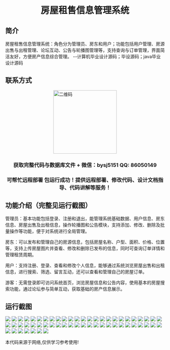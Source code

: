 <p><h1 align="center">房屋租售信息管理系统</h1></p>

## 简介
房屋租售信息管理系统：角色分为管理员、房东和用户；功能包括用户管理、房源出售与出租管理、论坛互动、公告与轮播图管理等，支持查询与订单管理，界面简洁友好，方便房产信息综合管理。    --计算机毕业设计源码；毕设源码；java毕业设计源码


## 联系方式
<img src="https://bs-1329754181.cos.ap-shanghai.myqcloud.com/wx.jpg" alt="二维码" style="display: block; margin: 0 auto;" width="200px">
<p><h3 align="center">获取完整代码与数据库文件 + 微信：bysj5151 QQ: 86050149</h3></p>
<p><h3 align="center">可帮忙远程部署 包运行成功！提供远程部署、修改代码、设计文档指导、代码讲解等服务！</h3></p>

## 功能介绍（完整见运行截图）
管理员：基本功能包括登录、注册和退出，能管理系统基础数据、用户信息、房东信息、房屋出售及出租信息，操作轮播图和公告模块，支持添加、修改、删除及批量操作等功能，便于对系统进行全局管理。

房东：可以发布和管理自己的房源信息，包括房屋名称、户型、面积、价格、位置等，支持上传房屋图片并查看、修改和删除已发布的信息，同时可查询订单详情和管理租赁周期。

用户：支持注册、登录、查看和修改个人信息，能够通过系统浏览房屋出售和出租信息，进行搜索、筛选、留言互动，还可以查看和管理自己的房屋订单。

游客：无需登录即可访问系统首页，浏览房屋信息和公告内容，使用基本的房屋搜索功能，通过论坛参与简单互动，获取基础的房产信息展示。


## 运行截图
![](https://bs-1329754181.cos.ap-shanghai.myqcloud.com/ssm/HousingRentalSaleInformationManagementSystem/img/001.jpg)
![](https://bs-1329754181.cos.ap-shanghai.myqcloud.com/ssm/HousingRentalSaleInformationManagementSystem/img/002.jpg)
![](https://bs-1329754181.cos.ap-shanghai.myqcloud.com/ssm/HousingRentalSaleInformationManagementSystem/img/003.jpg)
![](https://bs-1329754181.cos.ap-shanghai.myqcloud.com/ssm/HousingRentalSaleInformationManagementSystem/img/004.jpg)
![](https://bs-1329754181.cos.ap-shanghai.myqcloud.com/ssm/HousingRentalSaleInformationManagementSystem/img/005.jpg)
![](https://bs-1329754181.cos.ap-shanghai.myqcloud.com/ssm/HousingRentalSaleInformationManagementSystem/img/006.jpg)
![](https://bs-1329754181.cos.ap-shanghai.myqcloud.com/ssm/HousingRentalSaleInformationManagementSystem/img/007.jpg)
![](https://bs-1329754181.cos.ap-shanghai.myqcloud.com/ssm/HousingRentalSaleInformationManagementSystem/img/008.jpg)
![](https://bs-1329754181.cos.ap-shanghai.myqcloud.com/ssm/HousingRentalSaleInformationManagementSystem/img/009.jpg)
![](https://bs-1329754181.cos.ap-shanghai.myqcloud.com/ssm/HousingRentalSaleInformationManagementSystem/img/010.jpg)
![](https://bs-1329754181.cos.ap-shanghai.myqcloud.com/ssm/HousingRentalSaleInformationManagementSystem/img/011.jpg)
![](https://bs-1329754181.cos.ap-shanghai.myqcloud.com/ssm/HousingRentalSaleInformationManagementSystem/img/012.jpg)
![](https://bs-1329754181.cos.ap-shanghai.myqcloud.com/ssm/HousingRentalSaleInformationManagementSystem/img/013.jpg)
![](https://bs-1329754181.cos.ap-shanghai.myqcloud.com/ssm/HousingRentalSaleInformationManagementSystem/img/014.jpg)
![](https://bs-1329754181.cos.ap-shanghai.myqcloud.com/ssm/HousingRentalSaleInformationManagementSystem/img/015.jpg)
![](https://bs-1329754181.cos.ap-shanghai.myqcloud.com/ssm/HousingRentalSaleInformationManagementSystem/img/016.jpg)
![](https://bs-1329754181.cos.ap-shanghai.myqcloud.com/ssm/HousingRentalSaleInformationManagementSystem/img/017.jpg)
![](https://bs-1329754181.cos.ap-shanghai.myqcloud.com/ssm/HousingRentalSaleInformationManagementSystem/img/018.jpg)
![](https://bs-1329754181.cos.ap-shanghai.myqcloud.com/ssm/HousingRentalSaleInformationManagementSystem/img/019.jpg)
![](https://bs-1329754181.cos.ap-shanghai.myqcloud.com/ssm/HousingRentalSaleInformationManagementSystem/img/020.jpg)
![](https://bs-1329754181.cos.ap-shanghai.myqcloud.com/ssm/HousingRentalSaleInformationManagementSystem/img/021.jpg)
![](https://bs-1329754181.cos.ap-shanghai.myqcloud.com/ssm/HousingRentalSaleInformationManagementSystem/img/022.jpg)
![](https://bs-1329754181.cos.ap-shanghai.myqcloud.com/ssm/HousingRentalSaleInformationManagementSystem/img/023.jpg)
![](https://bs-1329754181.cos.ap-shanghai.myqcloud.com/ssm/HousingRentalSaleInformationManagementSystem/img/024.jpg)
![](https://bs-1329754181.cos.ap-shanghai.myqcloud.com/ssm/HousingRentalSaleInformationManagementSystem/img/025.jpg)
![](https://bs-1329754181.cos.ap-shanghai.myqcloud.com/ssm/HousingRentalSaleInformationManagementSystem/img/026.jpg)
![](https://bs-1329754181.cos.ap-shanghai.myqcloud.com/ssm/HousingRentalSaleInformationManagementSystem/img/027.jpg)
![](https://bs-1329754181.cos.ap-shanghai.myqcloud.com/ssm/HousingRentalSaleInformationManagementSystem/img/028.jpg)
![](https://bs-1329754181.cos.ap-shanghai.myqcloud.com/ssm/HousingRentalSaleInformationManagementSystem/img/029.jpg)
![](https://bs-1329754181.cos.ap-shanghai.myqcloud.com/ssm/HousingRentalSaleInformationManagementSystem/img/030.jpg)
![](https://bs-1329754181.cos.ap-shanghai.myqcloud.com/ssm/HousingRentalSaleInformationManagementSystem/img/031.jpg)
![](https://bs-1329754181.cos.ap-shanghai.myqcloud.com/ssm/HousingRentalSaleInformationManagementSystem/img/032.jpg)
![](https://bs-1329754181.cos.ap-shanghai.myqcloud.com/ssm/HousingRentalSaleInformationManagementSystem/img/033.jpg)
![](https://bs-1329754181.cos.ap-shanghai.myqcloud.com/ssm/HousingRentalSaleInformationManagementSystem/img/034.jpg)
![](https://bs-1329754181.cos.ap-shanghai.myqcloud.com/ssm/HousingRentalSaleInformationManagementSystem/img/035.jpg)
![](https://bs-1329754181.cos.ap-shanghai.myqcloud.com/ssm/HousingRentalSaleInformationManagementSystem/img/036.jpg)
![](https://bs-1329754181.cos.ap-shanghai.myqcloud.com/ssm/HousingRentalSaleInformationManagementSystem/img/037.jpg)
![](https://bs-1329754181.cos.ap-shanghai.myqcloud.com/ssm/HousingRentalSaleInformationManagementSystem/img/038.jpg)
![](https://bs-1329754181.cos.ap-shanghai.myqcloud.com/ssm/HousingRentalSaleInformationManagementSystem/img/039.jpg)
![](https://bs-1329754181.cos.ap-shanghai.myqcloud.com/ssm/HousingRentalSaleInformationManagementSystem/img/040.jpg)
![](https://bs-1329754181.cos.ap-shanghai.myqcloud.com/ssm/HousingRentalSaleInformationManagementSystem/img/041.jpg)
![](https://bs-1329754181.cos.ap-shanghai.myqcloud.com/ssm/HousingRentalSaleInformationManagementSystem/img/042.jpg)
![](https://bs-1329754181.cos.ap-shanghai.myqcloud.com/ssm/HousingRentalSaleInformationManagementSystem/img/043.jpg)
![](https://bs-1329754181.cos.ap-shanghai.myqcloud.com/ssm/HousingRentalSaleInformationManagementSystem/img/044.jpg)
![](https://bs-1329754181.cos.ap-shanghai.myqcloud.com/ssm/HousingRentalSaleInformationManagementSystem/img/045.jpg)
![](https://bs-1329754181.cos.ap-shanghai.myqcloud.com/ssm/HousingRentalSaleInformationManagementSystem/img/046.jpg)
![](https://bs-1329754181.cos.ap-shanghai.myqcloud.com/ssm/HousingRentalSaleInformationManagementSystem/img/047.jpg)
![](https://bs-1329754181.cos.ap-shanghai.myqcloud.com/ssm/HousingRentalSaleInformationManagementSystem/img/048.jpg)
![](https://bs-1329754181.cos.ap-shanghai.myqcloud.com/ssm/HousingRentalSaleInformationManagementSystem/img/049.jpg)
![](https://bs-1329754181.cos.ap-shanghai.myqcloud.com/ssm/HousingRentalSaleInformationManagementSystem/img/050.jpg)
![](https://bs-1329754181.cos.ap-shanghai.myqcloud.com/ssm/HousingRentalSaleInformationManagementSystem/img/051.jpg)
![](https://bs-1329754181.cos.ap-shanghai.myqcloud.com/ssm/HousingRentalSaleInformationManagementSystem/img/052.jpg)
![](https://bs-1329754181.cos.ap-shanghai.myqcloud.com/ssm/HousingRentalSaleInformationManagementSystem/img/053.jpg)
![](https://bs-1329754181.cos.ap-shanghai.myqcloud.com/ssm/HousingRentalSaleInformationManagementSystem/img/054.jpg)
![](https://bs-1329754181.cos.ap-shanghai.myqcloud.com/ssm/HousingRentalSaleInformationManagementSystem/img/055.jpg)
![](https://bs-1329754181.cos.ap-shanghai.myqcloud.com/ssm/HousingRentalSaleInformationManagementSystem/img/056.jpg)
![](https://bs-1329754181.cos.ap-shanghai.myqcloud.com/ssm/HousingRentalSaleInformationManagementSystem/img/057.jpg)

<p>本代码来源于网络,仅供学习参考使用!</p>

